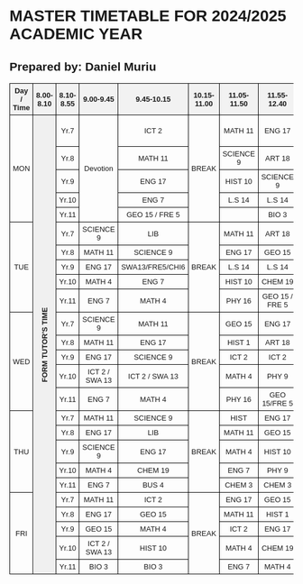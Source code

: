 <!DOCTYPE html>
<html lang="en">
<head>
  <meta charset="UTF-8">
  <title>School Timetable</title>
  <style>
    body {
      font-family: Arial, sans-serif;
      padding: 20px;
    }
    table {
      border-collapse: collapse;
      width: 100%;
      table-layout: fixed;
    }
    th, td {
      border: 1px solid black;
      padding: 5px;
      text-align: center;
      font-size: 13px;
      word-wrap: break-word;
    }
    th {
      background-color: #f2f2f2;
    }

    /* colors */
    .break { background-color: #ff9999; font-weight: bold; }
    .lunch { background-color: #ffff99; font-weight: bold; }
    .clubs { background-color: #99ccff; font-weight: bold; }
    .games { background-color: #99ff99; font-weight: bold; }

    /* vertical writing */
    .vertical {
      writing-mode: vertical-rl;
      transform: rotate(180deg);
      text-orientation: mixed;
      font-weight: bold;
      background-color: #f0f0f0;
    }
  </style>
</head>
<body>
  <h1>MASTER TIMETABLE FOR 2024/2025 ACADEMIC YEAR</h1>
  <h2>Prepared by: Daniel Muriu</h2>

  <div class="tt-wrap">
    <table>
      <thead>
        <tr>
          <th>Day / Time</th>
          <th>8.00-8.10</th>
          <th>8.10-8.55</th>
          <th>9.00-9.45</th>
          <th>9.45-10.15</th>
          <th>10.15-11.00</th>
          <th>11.05-11.50</th>
          <th>11.55-12.40</th>
          <th>12.40-1.30</th>
          <th>1.30-2.15</th>
          <th>2.20-3.05</th>
          <th>3.10-3.55</th>
          <th>3.55-4.00</th>
        </tr>
      </thead>
      <tbody>
        <!-- MONDAY -->
        <tr>
          <td rowspan="5">MON</td>
          <td class="vertical" rowspan="25">FORM TUTOR'S TIME</td>
          <td>Yr.7</td>
          <td rowspan="5">Devotion</td>
          <td>ICT 2</td>
          <td class="break" rowspan="5">BREAK</td>
          <td>MATH 11</td>
          <td>ENG 17</td>
          <td>P.E 13</td>
          <td class="lunch" rowspan="5">LUNCH</td>
          <td>GEO 15</td>
          <td>SCIENCE 9</td>
          <td>MUSIC 8</td>
          <td>FORM TUTOR'S TIME</td>
        </tr>
        <tr>
          <td>Yr.8</td>
          <td>MATH 11</td>
          <td>SCIENCE 9</td>
          <td>ART 18</td>
          <td>P.E 13</td>
          <td>ENG 17</td>
          <td>L.S 14</td>
          <td>L.S 14</td>
          <td></td>
        </tr>
        <tr>
          <td>Yr.9</td>
          <td>ENG 17</td>
          <td>HIST 10</td>
          <td>SCIENCE 9</td>
          <td>SWA13/FRE5/CHI6</td>
          <td>BUS 11</td>
          <td>MATH 4</td>
          <td>P.E 13</td>
          <td></td>
        </tr>
        <tr>
          <td>Yr.10</td>
          <td>ENG 7</td>
          <td>L.S 14</td>
          <td>L.S 14</td>
          <td>MATH 4</td>
          <td>BIO 19</td>
          <td>GEO 15</td>
          <td>HIST 10</td>
          <td></td>
        </tr>
        <tr>
          <td>Yr.11</td>
          <td>GEO 15 / FRE 5</td>
          <td></td>
          <td>BIO 3</td>
          <td>FRE/ICT 12</td>
          <td>ENG 7</td>
          <td>PHY 16</td>
          <td>SWA 13</td>
          <td>MATH 4</td>
          <td></td>
        </tr>
        <!-- TUESDAY -->
        <tr>
          <td rowspan="5">TUE</td>
          <td>Yr.7</td>
          <td>SCIENCE 9</td>
          <td>LIB</td>
          <td class="break" rowspan="5">BREAK</td>
          <td>MATH 11</td>
          <td>ART 18</td>
          <td>P.E 13</td>
          <td class="lunch" rowspan="5">LUNCH</td>
          <td>ENG 17</td>
          <td>HIST 1</td>
          <td rowspan="5" class="clubs">GENDER MEETING/DEBATE</td>
          <td></td>
        </tr>
        <tr>
          <td>Yr.8</td>
          <td>MATH 11</td>
          <td>SCIENCE 9</td>
          <td>ENG 17</td>
          <td>GEO 15</td>
          <td>P.E 13</td>
          <td>HIST 1</td>
          <td>ICT 2</td>
          <td></td>
        </tr>
        <tr>
          <td>Yr.9</td>
          <td>ENG 17</td>
          <td>SWA13/FRE5/CHI6</td>
          <td>L.S 14</td>
          <td>L.S 14</td>
          <td>MATH 4</td>
          <td>P.E 13</td>
          <td>SCIENCE 9</td>
          <td></td>
        </tr>
        <tr>
          <td>Yr.10</td>
          <td>MATH 4</td>
          <td>ENG 7</td>
          <td>HIST 10</td>
          <td>CHEM 19</td>
          <td>PHY 9</td>
          <td>BUS15/CHI6/FRE5</td>
          <td>BUS15/CHI6/FRE5</td>
          <td></td>
        </tr>
        <tr>
          <td>Yr.11</td>
          <td>ENG 7</td>
          <td>MATH 4</td>
          <td>PHY 16</td>
          <td>GEO 15 / FRE 5</td>
          <td>HIST 10</td>
          <td>BUS 4</td>
          <td>BUS 4</td>
          <td></td>
        </tr>
        <!-- WEDNESDAY -->
        <tr>
          <td rowspan="5">WED</td>
          <td>Yr.7</td>
          <td>SCIENCE 9</td>
          <td>MATH 11</td>
          <td class="break" rowspan="5">BREAK</td>
          <td>GEO 15</td>
          <td>ENG 17</td>
          <td>P.E 13</td>
          <td class="lunch" rowspan="5">LUNCH</td>
          <td>HIST 1</td>
          <td>ART 18</td>
          <td rowspan="5" class="clubs">CLUBS</td>
          <td></td>
        </tr>
        <tr>
          <td>Yr.8</td>
          <td>MATH 11</td>
          <td>ENG 17</td>
          <td>HIST 1</td>
          <td>ART 18</td>
          <td>P.E 13</td>
          <td>SCIENCE 9</td>
          <td>MUSIC 8</td>
          <td></td>
        </tr>
        <tr>
          <td>Yr.9</td>
          <td>ENG 17</td>
          <td>SCIENCE 9</td>
          <td>ICT 2</td>
          <td>ICT 2</td>
          <td>GEO 15</td>
          <td>MATH 4</td>
          <td>HIST 10</td>
          <td></td>
        </tr>
        <tr>
          <td>Yr.10</td>
          <td>ICT 2 / SWA 13</td>
          <td>ICT 2 / SWA 13</td>
          <td>MATH 4</td>
          <td>PHY 9</td>
          <td>ENG 7</td>
          <td>BIO 19</td>
          <td>GEO 15</td>
          <td></td>
        </tr>
        <tr>
          <td>Yr.11</td>
          <td>ENG 7</td>
          <td>MATH 4</td>
          <td>PHY 16</td>
          <td>GEO 15/FRE 5</td>
          <td>HIST 10</td>
          <td>BUS 4</td>
          <td>BUS 4</td>
          <td></td>
        </tr>
        <!-- THURSDAY -->
        <tr>
          <td rowspan="5">THU</td>
          <td>Yr.7</td>
          <td>MATH 11</td>
          <td>SCIENCE 9</td>
          <td class="break" rowspan="5">BREAK</td>
          <td>HIST</td>
          <td>ENG 17</td>
          <td>ICT 2</td>
          <td class="lunch" rowspan="5">LUNCH</td>
          <td>L.S 14</td>
          <td>L.S 14</td>
          <td rowspan="5" class="clubs">MIND LECTURE</td>
          <td></td>
        </tr>
        <tr>
          <td>Yr.8</td>
          <td>ENG 17</td>
          <td>LIB</td>
          <td>MATH 11</td>
          <td>GEO 15</td>
          <td>MUSIC 9</td>
          <td>SCIENCE 9</td>
          <td>SCIENCE 9</td>
          <td></td>
        </tr>
        <tr>
          <td>Yr.9</td>
          <td>SCIENCE 9</td>
          <td>ENG 17</td>
          <td>MATH 4</td>
          <td>HIST 10</td>
          <td>P.E 13</td>
          <td>GEO 15</td>
          <td>BUS 11</td>
          <td></td>
        </tr>
        <tr>
          <td>Yr.10</td>
          <td>MATH 4</td>
          <td>CHEM 19</td>
          <td>ENG 7</td>
          <td>PHY 9</td>
          <td>PHY 9</td>
          <td>MATH 4</td>
          <td>GEO 15</td>
          <td></td>
        </tr>
        <tr>
          <td>Yr.11</td>
          <td>ENG 7</td>
          <td>BUS 4</td>
          <td>CHEM 3</td>
          <td>CHEM 3</td>
          <td>PHY 16</td>
          <td>SWA 13</td>
          <td>SWA 13</td>
          <td></td>
        </tr>
        <!-- FRIDAY -->
        <tr>
          <td rowspan="5">FRI</td>
          <td>Yr.7</td>
          <td>MATH 11</td>
          <td>ICT 2</td>
          <td class="break" rowspan="5">BREAK</td>
          <td>ENG 17</td>
          <td>GEO 15</td>
          <td>P.E 13</td>
          <td class="lunch" rowspan="5">LUNCH</td>
          <td>SCIENCE 9</td>
          <td>MUSIC 8</td>
          <td rowspan="5" class="games">GAMES</td>
          <td></td>
        </tr>
        <tr>
          <td>Yr.8</td>
          <td>ENG 17</td>
          <td>GEO 15</td>
          <td>MATH 11</td>
          <td>HIST 1</td>
          <td>P.E 13</td>
          <td>ICT 2</td>
          <td>ICT 2</td>
          <td></td>
        </tr>
        <tr>
          <td>Yr.9</td>
          <td>GEO 15</td>
          <td>MATH 4</td>
          <td>ICT 2</td>
          <td>ENG 17</td>
          <td>SCIENCE 9</td>
          <td>BUS 11</td>
          <td>SWA13/FRE5/CHI6</td>
          <td></td>
        </tr>
        <tr>
          <td>Yr.10</td>
          <td>ICT 2 / SWA 13</td>
          <td>HIST 10</td>
          <td>MATH 4</td>
          <td>CHEM 19</td>
          <td>ENG 7</td>
          <td>BUS15/CHI6/FRE5</td>
          <td>BIO 19</td>
          <td></td>
        </tr>
        <tr>
          <td>Yr.11</td>
          <td>BIO 3</td>
          <td>BIO 3</td>
          <td>ENG 7</td>
          <td>MATH 4</td>
          <td>MATH 4</td>
          <td>HIST 10</td>
          <td>HIST 10</td>
          <td></td>
        </tr>
      </tbody>
    </table>
  </div>
</body>
</html>
